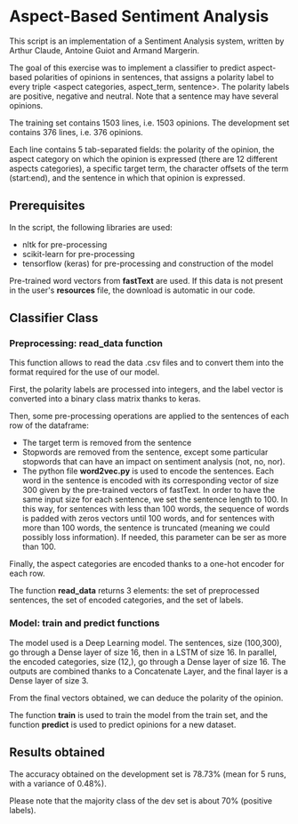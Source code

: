 # Aspect-Based Sentiment Analysis 

This script is an implementation of a Sentiment Analysis system, written by Arthur Claude, 
Antoine Guiot and Armand Margerin.

The goal of this exercise was to implement a classifier to predict aspect-based polarities of opinions in
sentences, that assigns a polarity label to every triple <aspect categories, aspect_term, sentence>.
The polarity labels are positive, negative and neutral. Note that a sentence may have several
opinions.

The training set contains 1503 lines, i.e. 1503 opinions.
The development set contains 376 lines, i.e. 376 opinions.

Each line contains 5 tab-separated fields: the polarity of the opinion, the aspect category on which
the opinion is expressed (there are 12 different aspects categories), a specific target term, the character offsets of the term (start:end), and the
sentence in which that opinion is expressed.

## Prerequisites

In the script, the following libraries are used:
- nltk for pre-processing
- scikit-learn for pre-processing
- tensorflow (keras) for pre-processing and construction of the model

Pre-trained word vectors from **fastText** are used. If this data is not present in the user's **resources** file, the download is automatic in our code.

## Classifier Class

### Preprocessing: read_data function
This function allows to read the data .csv files and to convert them into the format required for the use of our model. 

First, the polarity labels are processed into integers, and the label vector is converted into a binary class matrix thanks to keras.

Then, some pre-processing operations are applied to the sentences of each row of the dataframe:
- The target term is removed from the sentence
- Stopwords are removed from the sentence, except some particular stopwords that can have an impact on sentiment analysis (not, no, nor).
- The python file **word2vec.py** is used to encode the sentences. Each word in the sentence is encoded with its corresponding vector of size 300 given by the pre-trained vectors of fastText. In order to have the same input size for each sentence, we set the sentence length to 100. In this way, for sentences with less than 100 words, the sequence of words is padded with zeros vectors until 100 words, and for sentences with more than 100 words, the sentence is truncated (meaning we could possibly loss information). If needed, this parameter can be ser as more than 100.

Finally, the aspect categories are encoded thanks to a one-hot encoder for each row.

The function **read_data** returns 3 elements: the set of preprocessed sentences, the set of encoded categories, and the set of labels.  

### Model: train and predict functions
The model used is a Deep Learning model. 
The sentences, size (100,300), go through a Dense layer of size 16, then in a LSTM of size 16. 
In parallel, the encoded categories, size (12,), go through a Dense layer of size 16.
The outputs are combined thanks to a Concatenate Layer, and the final layer is a Dense layer of size 3.

From the final vectors obtained, we can deduce the polarity of the opinion.

The function **train** is used to train the model from the train set, and the function **predict** is used to predict opinions for a new dataset.

## Results obtained

The accuracy obtained on the development set is 78.73% (mean for 5 runs, with a variance of 0.48%).

Please note that the majority class of the dev set is about 70% (positive labels).
